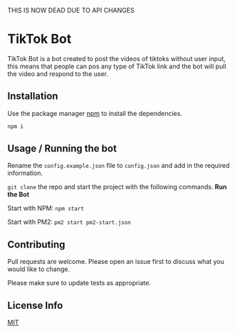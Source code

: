THIS IS NOW DEAD DUE TO API CHANGES





# TikTok Bot

TikTok Bot is a bot created to post the videos of tiktoks without user input, this means that people can pos any type of TikTok link and the bot will pull the video and respond to the user.

## Installation

Use the package manager [npm](https://npmjs.org/) to install the dependencies.

```bash
npm i
```

## Usage / Running the bot
Rename the `config.example.json` file to `config.json` and add in the required information.

`git clone` the repo and start the project with the following commands.
**Run the Bot**

Start with NPM: `npm start`

Start with PM2: `pm2 start pm2-start.json`

## Contributing
Pull requests are welcome. Please open an issue first to discuss what you would like to change.

Please make sure to update tests as appropriate.

## License Info
[MIT](https://choosealicense.com/licenses/mit/)
